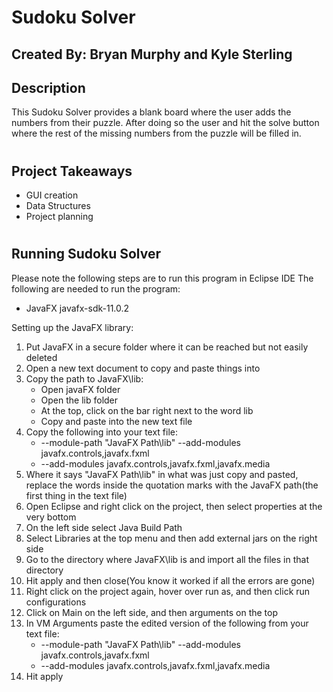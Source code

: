 # Sudoku Solver
## Created By: Bryan Murphy and Kyle Sterling
## Description
This Sudoku Solver provides a blank board where the user adds the numbers from their puzzle. After doing so the user and hit the solve button where the rest of the missing numbers from the puzzle will be filled in.
#
## Project Takeaways
- GUI creation
- Data Structures
- Project planning
#

## Running Sudoku Solver
Please note the following steps are to run this program in Eclipse IDE
The following are needed to run the program:
- JavaFX javafx-sdk-11.0.2

Setting up the JavaFX library:
1. Put JavaFX in a secure folder where it can be reached but not easily deleted
2. Open a new text document to copy and paste things into
3. Copy the path to JavaFX\lib:
    - Open javaFX folder
    - Open the lib folder
    - At the top, click on the bar right next to the word lib
    - Copy and paste into the new text file
4. Copy the following into your text file:
    - --module-path "JavaFX Path\lib" --add-modules javafx.controls,javafx.fxml
    - --add-modules javafx.controls,javafx.fxml,javafx.media
5. Where it says "JavaFX Path\lib" in what was just copy and pasted, replace the words inside the quotation marks with the JavaFX path(the first thing in the text file)
6. Open Eclipse and right click on the project, then select properties at the very bottom
7. On the left side select Java Build Path
8. Select Libraries at the top menu and then add external jars on the right side
9. Go to the directory where JavaFX\lib is and import all the files in that directory
10. Hit apply and then close(You know it worked if all the errors are gone)
11. Right click on the project again, hover over run as, and then click run configurations
12. Click on Main on the left side, and then arguments on the top
13. In VM Arguments paste the edited version of the following from your text file:
    - --module-path "JavaFX Path\lib" --add-modules javafx.controls,javafx.fxml
    - --add-modules javafx.controls,javafx.fxml,javafx.media
14. Hit apply

